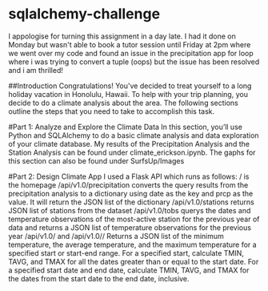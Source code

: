 # sqlalchemy-challenge
I appologise for turning this assignment in a day late. I had it done on Monday but wasn't able to book a tutor session until Friday at 2pm where we went over my code and found an issue in the precipitation app for loop where i was trying to convert a tuple (oops) but the issue has been resolved and i am thrilled!

##Introduction
Congratulations! You've decided to treat yourself to a long holiday vacation in Honolulu, Hawaii. To help with your trip planning, you decide to do a climate analysis about the area. The following sections outline the steps that you need to take to accomplish this task.

#Part 1: Analyze and Explore the Climate Data
In this section, you’ll use Python and SQLAlchemy to do a basic climate analysis and data exploration of your climate database. My results of the Precipitation Analysis and the Station Analysis can be found under climate_erickson.ipynb. The gaphs for this section can also be found under SurfsUp/Images

#Part 2: Design Climate App
I used a Flask API which runs as follows:
/ is the homepage
/api/v1.0/precipitation converts the query results from the precipitation analysis to a dictionary using date as the key and prcp as the value. It will return the JSON list of the dictionary
/api/v1.0/stations returns JSON list of stations from the dataset
/api/v1.0/tobs querys the dates and temperature observations of the most-active station for the previous year of data and returns a JSON list of temperature observations for the previous year
/api/v1.0/<start> and /api/v1.0/<start>/<end>
Returns a JSON list of the minimum temperature, the average temperature, and the maximum temperature for a specified start or start-end range. For a specified start, calculate TMIN, TAVG, and TMAX for all the dates greater than or equal to the start date. For a specified start date and end date, calculate TMIN, TAVG, and TMAX for the dates from the start date to the end date, inclusive.






